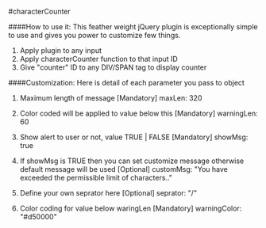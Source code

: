 #characterCounter

####How to use it:
This feather weight jQuery plugin is exceptionally simple to use and gives you power to customize few things.

1. Apply plugin to any input
2. Apply characterCounter function to that input ID
3. Give "counter" ID to any DIV/SPAN tag to display counter


####Customization:
Here is detail of each parameter you pass to object

1. Maximum length of message [Mandatory]
maxLen: 320

2. Color coded will be applied to value below this [Mandatory]
warningLen: 60

3. Show alert to user or not, value TRUE | FALSE [Mandatory]
showMsg: true

4. If showMsg is TRUE then you can set customize message otherwise default message will be used [Optional]
customMsg: "You have exceeded the permissible limit of characters.."

5. Define your own seprator here [Optional]
seprator: "/"

6. Color coding for value below waringLen [Mandatory]
warningColor: "#d50000"

